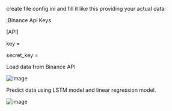 
create file config.ini and fill it like this providing your actual data: 

;Binance Api Keys 

[API] 

key =  

secret_key =  

Load data from Binance API

![image](https://github.com/laughugin/LSTM-prediction/assets/90358540/4f4e3a0c-6bc6-483f-880e-01548c095914)

Predict data using LSTM model and linear regression model.

![image](https://github.com/laughugin/LSTM-prediction/assets/90358540/279dcbd6-c311-4bec-94e4-0fbb4fb8da7e)

